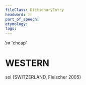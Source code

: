 ```yaml
---
fileClass: DictionaryEntry
headword: זול
part_of_speech: 
etymology: 
tags: 
---
```

זול
'cheap'

WESTERN
========

sol {SWITZERLAND, Fleischer 2005}